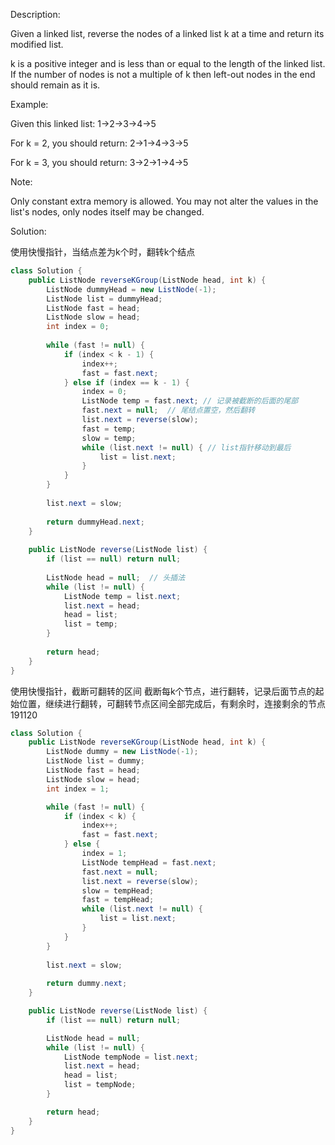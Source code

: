 Description:

Given a linked list, reverse the nodes of a linked list k at a time and return its modified list.

k is a positive integer and is less than or equal to the length of the linked list. If the number of nodes is not a multiple of k then left-out nodes in the end should remain as it is.

Example:

Given this linked list: 1->2->3->4->5

For k = 2, you should return: 2->1->4->3->5

For k = 3, you should return: 3->2->1->4->5

Note:

Only constant extra memory is allowed.
You may not alter the values in the list's nodes, only nodes itself may be changed.

Solution:

使用快慢指针，当结点差为k个时，翻转k个结点
```java
class Solution {
    public ListNode reverseKGroup(ListNode head, int k) {
        ListNode dummyHead = new ListNode(-1);
        ListNode list = dummyHead;
        ListNode fast = head;
        ListNode slow = head;
        int index = 0;
        
        while (fast != null) {
            if (index < k - 1) {
                index++;
                fast = fast.next;
            } else if (index == k - 1) {
                index = 0;
                ListNode temp = fast.next; // 记录被截断的后面的尾部
                fast.next = null;  // 尾结点置空，然后翻转
                list.next = reverse(slow);
                fast = temp;
                slow = temp;
                while (list.next != null) { // list指针移动到最后
                    list = list.next;
                }
            }
        }
        
        list.next = slow;
        
        return dummyHead.next;
    }
    
    public ListNode reverse(ListNode list) {
        if (list == null) return null;
        
        ListNode head = null;  // 头插法
        while (list != null) {
            ListNode temp = list.next;
            list.next = head;
            head = list;
            list = temp;
        }
        
        return head;
    }
}
```
使用快慢指针，截断可翻转的区间
截断每k个节点，进行翻转，记录后面节点的起始位置，继续进行翻转，可翻转节点区间全部完成后，有剩余时，连接剩余的节点
191120
```java
class Solution {
    public ListNode reverseKGroup(ListNode head, int k) {
        ListNode dummy = new ListNode(-1);
        ListNode list = dummy;
        ListNode fast = head;
        ListNode slow = head;
        int index = 1;

        while (fast != null) {
            if (index < k) {
                index++;
                fast = fast.next;
            } else {
                index = 1;
                ListNode tempHead = fast.next;
                fast.next = null;
                list.next = reverse(slow);
                slow = tempHead;
                fast = tempHead;
                while (list.next != null) {
                    list = list.next;
                }
            }
        }
        
        list.next = slow;
        
        return dummy.next;
    }

    public ListNode reverse(ListNode list) {
        if (list == null) return null;

        ListNode head = null;
        while (list != null) {
            ListNode tempNode = list.next;
            list.next = head;
            head = list;
            list = tempNode;
        }

        return head;
    }
}
```